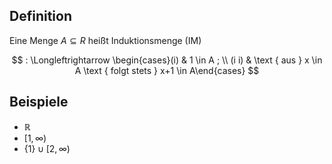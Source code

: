 ## Definition

Eine Menge $A \subseteq R$ heißt Induktionsmenge (IM)

$$
: \Longleftrightarrow \begin{cases}(i) & 1 \in A ; \\ (i i) & \text { aus } x \in A \text { folgt stets } x+1 \in A\end{cases}
$$

## Beispiele

- $\mathbb{R}$
- $[1, \infty)$
- $\{1\} \cup[2, \infty)$
